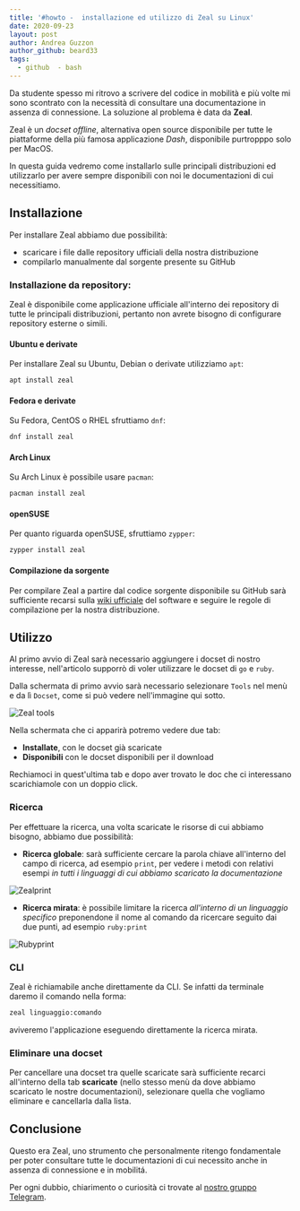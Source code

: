 ```yaml
---
title: '#howto -  installazione ed utilizzo di Zeal su Linux'
date: 2020-09-23
layout: post
author: Andrea Guzzon
author_github: beard33
tags:
  - github  - bash
---
```

Da studente spesso mi ritrovo a scrivere del codice in mobilità e più volte mi sono scontrato con la necessità di consultare una documentazione in assenza di connessione. La soluzione al problema è data da **Zeal**.

Zeal è un *docset offline*, alternativa open source disponibile per tutte le piattaforme della più famosa applicazione *Dash*, disponibile purtropppo solo per MacOS.

In questa guida vedremo come installarlo sulle principali distribuzioni ed utilizzarlo per avere sempre disponibili con noi le documentazioni di cui necessitiamo.

## Installazione
Per installare Zeal abbiamo due possibilità:
- scaricare i file dalle repository ufficiali della nostra distribuzione
- compilarlo manualmente dal sorgente presente su GitHub
  
### Installazione da repository:
Zeal è disponibile come applicazione ufficiale all'interno dei repository di tutte le principali distribuzioni, pertanto non avrete bisogno di configurare repository esterne o simili.

#### Ubuntu e derivate
Per installare Zeal su Ubuntu, Debian o derivate utilizziamo `apt`:

```bash
apt install zeal
```

#### Fedora e derivate
Su Fedora, CentOS o RHEL sfruttiamo `dnf`:

```bash
dnf install zeal
```

#### Arch Linux
Su Arch Linux è possibile usare `pacman`:

```bash
pacman install zeal
```

#### openSUSE
Per quanto riguarda openSUSE, sfruttiamo `zypper`:

```bash
zypper install zeal
```

#### Compilazione da sorgente
Per compilare Zeal a partire dal codice sorgente disponibile su GitHub sarà sufficiente recarsi sulla [wiki ufficiale](https://github.com/zealdocs/zeal/wiki/Build-Instructions) del software e seguire le regole di compilazione per la nostra distribuzione.

## Utilizzo
Al primo avvio di Zeal sarà necessario aggiungere i docset di nostro interesse, nell'articolo supporrò di voler utilizzare le docset di `go` e `ruby`.

Dalla schermata di primo avvio sarà necessario selezionare `Tools` nel menù e da lì `Docset`, come si può vedere nell'immagine qui sotto.

![Zeal tools](storage/zeal.png)

Nella schermata che ci apparirà potremo vedere due tab:
- **Installate**, con le docset già scaricate
- **Disponibili** con le docset disponibili per il download

Rechiamoci in quest'ultima tab e dopo aver trovato le doc che ci interessano scarichiamole con un doppio click.

### Ricerca
Per effettuare la ricerca, una volta scaricate le risorse di cui abbiamo bisogno, abbiamo due possibilità:
- **Ricerca globale**: sarà sufficiente cercare la parola chiave all'interno del campo di ricerca, ad esempio `print`, per vedere i metodi con relativi esempi *in tutti i linguaggi di cui abbiamo scaricato la documentazione*

![Zealprint](storage/zealprint.png)
- **Ricerca mirata**: è possibile limitare la ricerca *all'interno di un linguaggio specifico* preponendone il nome al comando da ricercare seguito dai due punti, ad esempio `ruby:print`

![Rubyprint](storage/rubyprint.png)

### CLI
Zeal è richiamabile anche direttamente da CLI. Se infatti da terminale daremo il comando nella forma:

```bash
zeal linguaggio:comando
```
aviveremo l'applicazione eseguendo direttamente la ricerca mirata. 

### Eliminare una docset
Per cancellare una docset tra quelle scaricate sarà sufficiente recarci all'interno della tab **scaricate** (nello stesso menù da dove abbiamo scaricato le nostre documentazioni), selezionare quella che vogliamo eliminare e cancellarla dalla lista.

## Conclusione
Questo era Zeal, uno strumento che personalmente ritengo fondamentale per poter consultare tutte le documentazioni di cui necessito anche in assenza di connessione e in mobilitá.

Per ogni dubbio, chiarimento o curiosità ci trovate al [nostro gruppo Telegram](https://t.me/linuxpeople).